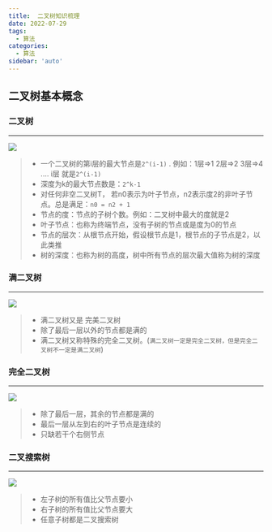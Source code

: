 ```yaml
---
title:  二叉树知识梳理
date: 2022-07-29
tags:
  - 算法
categories:
  - 算法
sidebar: 'auto'
---
```


## 二叉树基本概念

### 二叉树

<hr />

![](https://img-blog.csdnimg.cn/b69b61c3eeb644018e7a8b3dc6f96872.png#pic_center)
> - 一个二叉树的第i层的最大节点是`2^(i-1)` . 例如：1层=>1 2层=>2 3层=>4 .... i层 就是`2^(i-1)`
> - 深度为k的最大节点数是：`2^k-1`
> - 对任何非空二叉树T， 若n0表示为叶子节点，n2表示度2的非叶子节点。总是满足：`n0 = n2 + 1`
> - 节点的度：节点的子树个数。例如：二叉树中最大的度就是2
> - 叶子节点：也称为终端节点，没有子树的节点或是度为0的节点
> - 节点的层次：从根节点开始，假设根节点是1，根节点的子节点是2，以此类推
> - 树的深度：也称为树的高度，树中所有节点的层次最大值称为树的深度

### 满二叉树

<hr />

![](https://img-blog.csdnimg.cn/dc9f5f7d2ec9424fb177d66ae974c90f.png#pic_center)

> - 满二叉树又是 完美二叉树
> - 除了最后一层以外的节点都是满的
> - 满二叉树又称特殊的完全二叉树。(`满二叉树一定是完全二叉树，但是完全二叉树不一定是满二叉树`)

### 完全二叉树

<hr />

![](https://img-blog.csdnimg.cn/21b8f1c887d844c4ad541488b1c68c80.png#pic_center)

> - 除了最后一层，其余的节点都是满的
> - 最后一层从左到右的叶子节点是连续的
> - 只缺若干个右侧节点

### 二叉搜索树

<hr />

![](https://img-blog.csdnimg.cn/8fec8cccbca648688732c94e2246da43.png#pic_center)


> - 左子树的所有值比父节点要小
> - 右子树的所有值比父节点要大
> - 任意子树都是二叉搜索树
